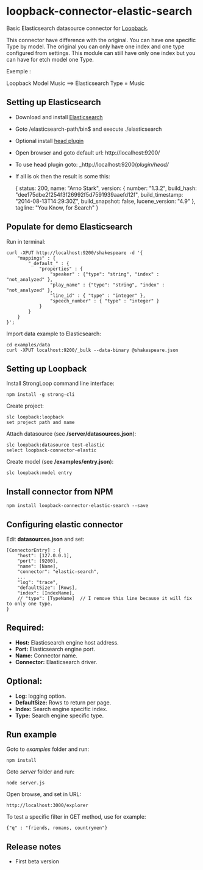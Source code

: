 # loopback-connector-elastic-search

Basic Elasticsearch datasource connector for [Loopback](http://strongloop.com/node-js/loopback/).

This connector have difference with the original. You can have one specific Type by model. 
The original you can only have one index and one type configured from settings. This module can still have only one index but you can have for etch model one Type.

Exemple :

Loopback Model Music  ==>  Elasticsearch Type = Music


## Setting up Elasticsearch
- Download and install [Elasticsearch](http://www.elasticsearch.org)
- Goto /elasticsearch-path/bin$ and execute ./elasticsearch
- Optional install [head plugin](http://www.elasticsearch.org/guide/en/elasticsearch/reference/current/modules-plugins.html)
- Open browser and goto default url: http://localhost:9200/
- To use head plugin goto: _http://localhost:9200/_plugin/head/_
- If all is ok then the result is some this:<br>


    {
        status: 200,
        name: "Arno Stark",
        version: {
            number: "1.3.2",
            build_hash: "dee175dbe2f254f3f26992f5d7591939aaefd12f",
            build_timestamp: "2014-08-13T14:29:30Z",
            build_snapshot: false,
            lucene_version: "4.9"
        },
        tagline: "You Know, for Search"
    }

## Populate for demo Elasticsearch
Run in terminal:<br>

    curl -XPUT http://localhost:9200/shakespeare -d '{
        "mappings" : {
            "_default_" : {
                "properties" : {
                    "speaker" : {"type": "string", "index" : "not_analyzed" },
                    "play_name" : {"type": "string", "index" : "not_analyzed" },
                    "line_id" : { "type" : "integer" },
                    "speech_number" : { "type" : "integer" }
                }
            }
        }
    }';

Import data example to Elasticsearch:

    cd examples/data
    curl -XPUT localhost:9200/_bulk --data-binary @shakespeare.json


## Setting up Loopback
Install StrongLoop command line interface:

    npm install -g strong-cli
Create project:

    slc loopback:loopback
    set project path and name
Attach datasource (see **/server/datasources.json**):

    slc loopback:datasource test-elastic
    select loopback-connector-elastic
Create model (see **/examples/entry.json**):

    slc loopback:model entry

## Install connector from NPM

    npm install loopback-connector-elastic-search --save

## Configuring elastic connector
Edit **datasources.json** and set:

    [ConnectorEntry] : {
        "host": [127.0.0.1],
        "port": [9200],
        "name": [Name],
        "connector": "elastic-search",
        ...
        "log": "trace",
        "defaultSize": [Rows],
        "index": [IndexName],
        // "type": [TypeName]  // I remove this line because it will fix to only one type.
    }
    
Required:
---------
- **Host:** Elasticsearch engine host address.
- **Port:** Elasticsearch engine port.
- **Name:** Connector name.
- **Connector:** Elasticsearch driver.

Optional:
---------
- **Log:** logging option.
- **DefaultSize:** Rows to return per page.
- **Index:** Search engine specific index.
- **Type:** Search engine specific type.

## Run example
Goto to _examples_ folder and run:
    
    npm install
    
Goto _server_ folder and run:

    node server.js

Open browse, and set in URL:

    http://localhost:3000/explorer

To test a specific filter in GET method, use for example:
    
    {"q" : "friends, romans, countrymen"}

## Release notes

  * First beta version
